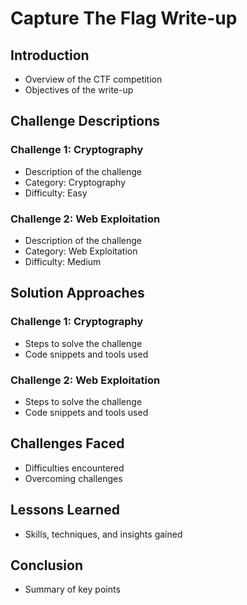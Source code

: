 # Capture The Flag Write-up

## Introduction
- Overview of the CTF competition
- Objectives of the write-up

## Challenge Descriptions
### Challenge 1: Cryptography
- Description of the challenge
- Category: Cryptography
- Difficulty: Easy

### Challenge 2: Web Exploitation
- Description of the challenge
- Category: Web Exploitation
- Difficulty: Medium

## Solution Approaches
### Challenge 1: Cryptography
- Steps to solve the challenge
- Code snippets and tools used

### Challenge 2: Web Exploitation
- Steps to solve the challenge
- Code snippets and tools used

## Challenges Faced
- Difficulties encountered
- Overcoming challenges

## Lessons Learned
- Skills, techniques, and insights gained

## Conclusion
- Summary of key points


